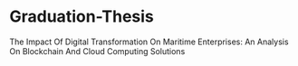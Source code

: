 # Graduation-Thesis
The Impact Of Digital Transformation On Maritime Enterprises: An Analysis On Blockchain And Cloud Computing Solutions
